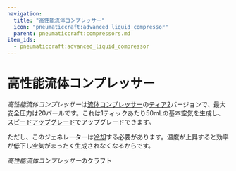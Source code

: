 ```yaml
---
navigation:
  title: "高性能流体コンプレッサー"
  icon: "pneumaticcraft:advanced_liquid_compressor"
  parent: pneumaticcraft:compressors.md
item_ids:
  - pneumaticcraft:advanced_liquid_compressor
---
```


# 高性能流体コンプレッサー

*高性能流体コンプレッサー*は[流体コンプレッサー](./liquid_compressor.md)の[ティア2](../base_concepts/pressure_tiers.md)バージョンで、最大安全圧力は20バールです。これは1ティックあたり50mLの基本空気を生成し、[スピードアップグレード](../base_concepts/upgrades.md#speed)でアップグレードできます。

ただし、このジェネレーターは[冷却](../base_concepts/heat.md)する必要があります。温度が上昇すると効率が低下し空気がまったく生成されなくなるからです。

*高性能流体コンプレッサー*のクラフト

<Recipe id="pneumaticcraft:advanced_liquid_compressor" />

